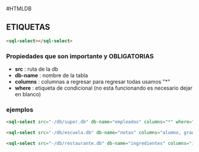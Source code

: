 #HTMLDB
## ETIQUETAS
``` HTML
<sql-select></sql-select>
```
### Propiedades que son importante y **OBLIGATORIAS**
- **src** : ruta de la db
- **db-name** : nombre de la tabla
- **columns** : columnas a regresar para regresar todas usamos "*"
- **where** : etiqueta de condicional (no esta funcionando es necesario dejar en blanco)
### ejemplos
```HTML
<sql-select src="-/db/super.db" db-name="empleados" columns="*" where="<siempre vacio>"></sql-select>
```
```HTML
<sql-select src="-/db/escuela.db" db-name="notas" columns="alumno, grado, nota" where=""></sql-select>
```
```HTML
<sql-select src="-/db/restaurante.db" db-name="ingredientes" columns="id, nombre" where=""></sql-select>
```